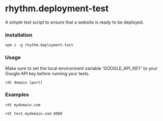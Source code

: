 rhythm.deployment-test
======================

A simple test script to ensure that a website is ready to be deployed.

### Installation

	npm i -g rhythm.deployment-test

### Usage

Make sure to set the local environment variable 'GOOGLE_API_KEY' to your Google API key before running your tests.

	rdt domain [port]

### Examples

	rdt mydomain.com
	
	rdt test.mydomain.com 8080